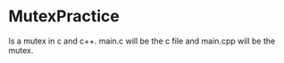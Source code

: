 # MutexPractice
Is a mutex in c and c++. main.c will be the c file and main.cpp will be the mutex. 
